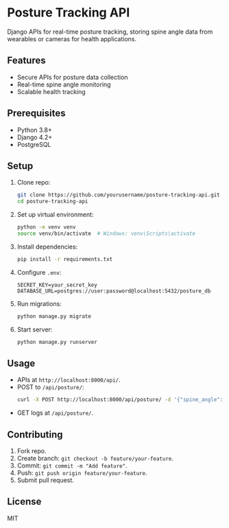 # Posture Tracking API

Django APIs for real-time posture tracking, storing spine angle data from wearables or cameras for health applications.

## Features
- Secure APIs for posture data collection
- Real-time spine angle monitoring
- Scalable health tracking

## Prerequisites
- Python 3.8+
- Django 4.2+
- PostgreSQL

## Setup
1. Clone repo:
   ```bash
   git clone https://github.com/yourusername/posture-tracking-api.git
   cd posture-tracking-api
   ```
2. Set up virtual environment:
   ```bash
   python -m venv venv
   source venv/bin/activate  # Windows: venv\Scripts\activate
   ```
3. Install dependencies:
   ```bash
   pip install -r requirements.txt
   ```
4. Configure `.env`:
   ```env
   SECRET_KEY=your_secret_key
   DATABASE_URL=postgres://user:password@localhost:5432/posture_db
   ```
5. Run migrations:
   ```bash
   python manage.py migrate
   ```
6. Start server:
   ```bash
   python manage.py runserver
   ```

## Usage
- APIs at `http://localhost:8000/api/`.
- POST to `/api/posture/`:
   ```bash
   curl -X POST http://localhost:8000/api/posture/ -d '{"spine_angle": 10.5, "status": "Good"}' -H "Authorization: Token your_token"
   ```
- GET logs at `/api/posture/`.

## Contributing
1. Fork repo.
2. Create branch: `git checkout -b feature/your-feature`.
3. Commit: `git commit -m "Add feature"`.
4. Push: `git push origin feature/your-feature`.
5. Submit pull request.

## License
MIT
